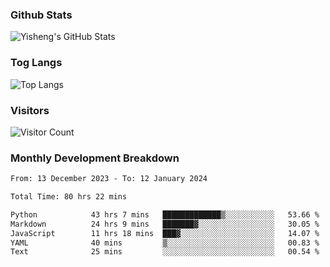 ### Github Stats
![Yisheng's GitHub Stats](https://github-readme-stats-9qabuvhk1-gongyisheng.vercel.app/api?username=gongyisheng&count_private=true&show_icons=true)
### Tog Langs
![Top Langs](https://github-readme-stats-9qabuvhk1-gongyisheng.vercel.app/api/top-langs/?username=gongyisheng&layout=compact)
### Visitors
![Visitor Count](https://profile-counter.glitch.me/gongyisheng/count.svg)
### Monthly Development Breakdown
<!--START_SECTION:waka-->

```txt
From: 13 December 2023 - To: 12 January 2024

Total Time: 80 hrs 22 mins

Python            43 hrs 7 mins   █████████████▒░░░░░░░░░░░   53.66 %
Markdown          24 hrs 9 mins   ███████▓░░░░░░░░░░░░░░░░░   30.05 %
JavaScript        11 hrs 18 mins  ███▓░░░░░░░░░░░░░░░░░░░░░   14.07 %
YAML              40 mins         ▒░░░░░░░░░░░░░░░░░░░░░░░░   00.83 %
Text              25 mins         ░░░░░░░░░░░░░░░░░░░░░░░░░   00.54 %
```

<!--END_SECTION:waka-->
